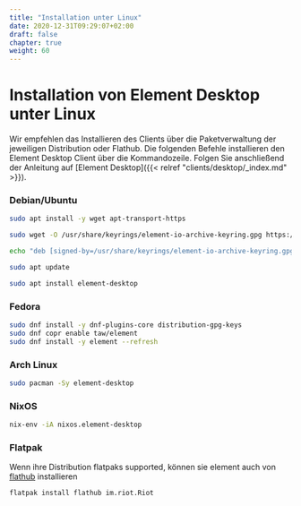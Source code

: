 ```yaml
---
title: "Installation unter Linux"
date: 2020-12-31T09:29:07+02:00
draft: false
chapter: true
weight: 60
---
```

# Installation von Element Desktop unter Linux
Wir empfehlen das Installieren des Clients über die Paketverwaltung der jeweiligen Distribution oder Flathub. Die folgenden Befehle installieren den Element Desktop Client über die Kommandozeile. Folgen Sie anschließend der Anleitung auf [Element Desktop]({{< relref "clients/desktop/_index.md" >}}).

### Debian/Ubuntu
```sh
sudo apt install -y wget apt-transport-https

sudo wget -O /usr/share/keyrings/element-io-archive-keyring.gpg https://packages.element.io/debian/element-io-archive-keyring.gpg

echo "deb [signed-by=/usr/share/keyrings/element-io-archive-keyring.gpg] https://packages.element.io/debian/ default main" | sudo tee /etc/apt/sources.list.d/element-io.list

sudo apt update

sudo apt install element-desktop
```

### Fedora
```sh
sudo dnf install -y dnf-plugins-core distribution-gpg-keys
sudo dnf copr enable taw/element
sudo dnf install -y element --refresh
```

### Arch Linux
```sh
sudo pacman -Sy element-desktop
```

### NixOS
```sh
nix-env -iA nixos.element-desktop
```

### Flatpak
Wenn ihre Distribution flatpaks supported, können sie element auch von [flathub](https://flathub.org/home) installieren
```sh
flatpak install flathub im.riot.Riot
```
